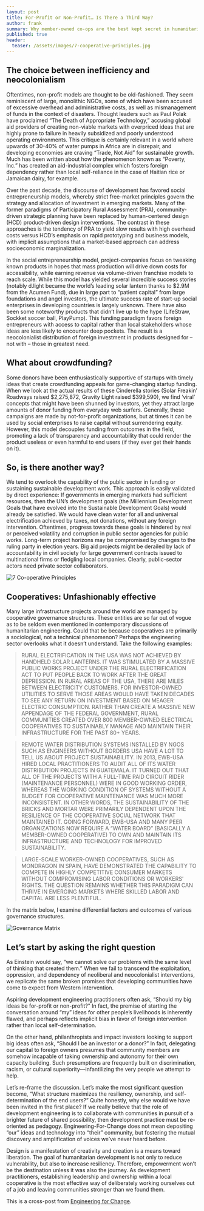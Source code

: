 ```yaml
---
layout: post
title: For-Profit or Non-Profit… Is There a Third Way?
author: frank
summary: Why member-owned co-ops are the best kept secret in humanitarian development
published: true
header:
  teaser: /assets/images/7-cooperative-principles.jpg
---
```


## The choice between inefficiency and neocolonialism
Oftentimes, non-profit models are thought to be old-fashioned. They seem reminiscent of large, monolithic NGOs, some of which have been accused of excessive overhead and administrative costs, as well as mismanagement of funds in the context of disasters. Thought leaders such as Paul Polak have proclaimed “The Death of Appropriate Technology,” accusing global aid providers of creating non-viable markets with overpriced ideas that are highly prone to failure in heavily subsidized and poorly understood operating environments. This critique is certainly relevant in a world where upwards of 30-40% of water pumps in Africa are in disrepair, and developing economies are craving “Trade, Not Aid” for sustainable growth. Much has been written about how the phenomenon known as “Poverty, Inc.” has created an aid-industrial complex which fosters foreign dependency rather than local self-reliance in the case of Haitian rice or Jamaican dairy, for example.

Over the past decade, the discourse of development has favored social entrepreneurship models, whereby strict free-market principles govern the strategy and allocation of investment in emerging markets. Many of the former paradigms of Participatory Rural Assessment (PRA), community-driven strategic planning have been replaced by human-centered design (HCD) product-driven design interventions. The contrast in these approaches is the tendency of PRA to yield slow results with high overhead costs versus HCD’s emphasis on rapid prototyping and business models, with implicit assumptions that a market-based approach can address socioeconomic marginalization.

In the social entrepreneurship model, project-companies focus on tweaking known products in hopes that mass production will drive down costs for accessibility, while earning revenue via volume-driven franchise models to reach scale. While this model has yielded several incredible success stories (notably d.light became the world’s leading solar lantern thanks to $2.9M from the Acumen Fund), due in large part to “patient capital” from large foundations and angel investors, the ultimate success rate of start-up social enterprises in developing countries is largely unknown. There have also been some noteworthy products that didn’t live up to the hype (LifeStraw, Sockket soccer ball, PlayPump). This funding paradigm favors foreign entrepreneurs with access to capital rather than local stakeholders whose ideas are less likely to encounter deep pockets. The result is a neocolonialist distribution of foreign investment in products designed for – not with – those in greatest need.

## What about crowdfunding?
Some donors have been enthusiastically supportive of startups with timely ideas that create crowdfunding appeals for game-changing startup funding. When we look at the actual results of these Cinderella stories (Solar Freakin’ Roadways raised $2,275,872, Gravity Light raised $399,590), we find ‘viral’ concepts that might have been shunned by investors, yet they attract large amounts of donor funding from everyday web surfers. Generally, these campaigns are made by not-for-profit organizations, but at times it can be used by social enterprises to raise capital without surrendering equity. However, this model decouples funding from outcomes in the field, promoting a lack of transparency and accountability that could render the product useless or even harmful to end users (if they ever get their hands on it).

## So, is there another way?
We tend to overlook the capability of the public sector in funding or sustaining sustainable development work. This approach is easily validated by direct experience: If governments in emerging markets had sufficient resources, then the UN’s development goals (the Millennium Development Goals that have evolved into the Sustainable Development Goals) would already be satisfied. We would have clean water for all and universal electrification achieved by taxes, not donations, without any foreign intervention. Oftentimes, progress towards these goals is hindered by real or perceived volatility and corruption in public sector agencies for public works. Long-term project horizons may be compromised by changes to the ruling party in election years. Big aid projects might be derailed by lack of accountability in civil society for large government contracts issued to multinational firms or fledgling local companies. Clearly, public-sector actors need private sector collaborators.

![7 Co-operative Principles]({{site.baseurl}}/assets/images/7-cooperative-principles.jpg)

## Cooperatives: Unfashionably effective
Many large infrastructure projects around the world are managed by cooperative governance structures. These entities are so far out of vogue as to be seldom even mentioned in contemporary discussions of humanitarian engineering. Could that be because cooperatives are primarily a sociological, not a technical phenomenon? Perhaps the engineering sector overlooks what it doesn’t understand. Take the following examples:

> RURAL ELECTRIFICATION IN THE USA WAS NOT ACHIEVED BY HANDHELD SOLAR LANTERNS. IT WAS STIMULATED BY A MASSIVE PUBLIC WORKS PROJECT UNDER THE RURAL ELECTRIFICATION ACT TO PUT PEOPLE BACK TO WORK AFTER THE GREAT DEPRESSION. IN RURAL AREAS OF THE USA, THERE ARE MILES BETWEEN ELECTRICITY CUSTOMERS. FOR INVESTOR-OWNED UTILITIES TO SERVE THOSE AREAS WOULD HAVE TAKEN DECADES TO SEE ANY RETURN ON INVESTMENT BASED ON MEAGER ELECTRIC CONSUMPTION. RATHER THAN CREATE A MASSIVE NEW APPENDAGE OF THE FEDERAL GOVERNMENT, RURAL COMMUNITIES CREATED OVER 800 MEMBER-OWNED ELECTRICAL COOPERATIVES TO SUSTAINABLY MANAGE AND MAINTAIN THEIR INFRASTRUCTURE FOR THE PAST 80+ YEARS.

> REMOTE WATER DISTRIBUTION SYSTEMS INSTALLED BY NGOS SUCH AS ENGINEERS WITHOUT BORDERS USA HAVE A LOT TO TELL US ABOUT PROJECT SUSTAINABILITY. IN 2013, EWB-USA HIRED LOCAL PRACTITIONERS TO AUDIT ALL OF ITS WATER DISTRIBUTION PROJECTS IN GUATEMALA. IT TURNED OUT THAT ALL OF THE PROJECTS WITH A FULL-TIME PAID CIRCUIT RIDER (MAINTENANCE PERSONNEL) WERE IN GOOD WORKING ORDER, WHEREAS THE WORKING CONDITION OF SYSTEMS WITHOUT A BUDGET FOR COOPERATIVE MAINTENANCE WAS MUCH MORE INCONSISTENT. IN OTHER WORDS, THE SUSTAINABILITY OF THE BRICKS AND MORTAR WERE PRIMARILY DEPENDENT UPON THE RESILIENCE OF THE COOPERATIVE SOCIAL NETWORK THAT MAINTAINED IT. GOING FORWARD, EWB-USA AND MANY PEER ORGANIZATIONS NOW REQUIRE A “WATER BOARD” (BASICALLY A MEMBER-OWNED COOPERATIVE) TO OWN AND MAINTAIN ITS INFRASTRUCTURE AND TECHNOLOGY FOR IMPROVED SUSTAINABILITY.

> LARGE-SCALE WORKER-OWNED COOPERATIVES, SUCH AS MONDRAGON IN SPAIN, HAVE DEMONSTRATED THE CAPABILITY TO COMPETE IN HIGHLY COMPETITIVE CONSUMER MARKETS WITHOUT COMPROMISING LABOR CONDITIONS OR WORKERS’ RIGHTS. THE QUESTION REMAINS WHETHER THIS PARADIGM CAN THRIVE IN EMERGING MARKETS WHERE SKILLED LABOR AND CAPITAL ARE LESS PLENTIFUL.

In the matrix below, I examine differential factors and outcomes of various governance structures.

![Governance Matrix]({{site.baseurl}}/assets/images/Matrix.jpg)

## Let’s start by asking the right question

As Einstein would say, “we cannot solve our problems with the same level of thinking that created them.” When we fail to transcend the exploitation, oppression, and dependency of neoliberal and neocolonialist interventions, we replicate the same broken promises that developing communities have come to expect from Western intervention.

Aspiring development engineering practitioners often ask, “Should my big ideas be for-profit or non-profit?” In fact, the premise of starting the conversation around “my” ideas for other people’s livelihoods is inherently flawed, and perhaps reflects implicit bias in favor of foreign intervention rather than local self-determination.

On the other hand, philanthropists and impact investors looking to support big ideas often ask, “Should I be an investor or a donor?” In fact, delegating our capital to foreign owners presumes that community members are somehow incapable of taking ownership and autonomy for their own capacity building. Such presumptions are frequently built on discrimination, racism, or cultural superiority—infantilizing the very people we attempt to help.

Let’s re-frame the discussion. Let’s make the most significant question become, “What structure maximizes the resiliency, ownership, and self-determination of the end users?” Quite honestly, why else would we have been invited in the first place? If we really believe that the role of development engineering is to collaborate with communities in pursuit of a brighter future of shared possibility, then development practice must be re-oriented as pedagogy. Engineering-For-Change does not mean depositing “our” ideas and technology into “their” community, but fostering the mutual discovery and amplification of voices we’ve never heard before.

Design is a manifestation of creativity and creation is a means toward liberation. The goal of humanitarian development is not only to reduce vulnerability, but also to increase resiliency. Therefore, empowerment won’t be the destination unless it was also the journey. As development practitioners, establishing leadership and ownership within a local cooperative is the most effective way of deliberately working ourselves out of a job and leaving communities stronger than we found them.

This is a cross-post from [Engineering for Change](https://www.engineeringforchange.org/for-profit-or-non-profit-is-there-a-third-way/).
